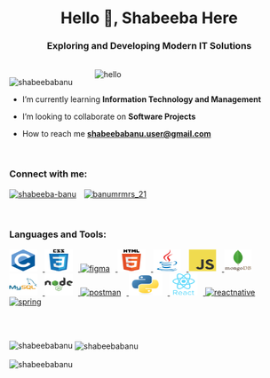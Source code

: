 

<h1 align="center">Hello 👋, Shabeeba Here</h1>
<h3 align="center">Exploring and Developing Modern IT Solutions</h3><br>
<img align="right" alt="hello" width="350" src="https://siteefy.com/wp-content/uploads/2021/02/WordPress-Statistics-and-Trends.png">

<p align="left"> <img src="https://komarev.com/ghpvc/?username=shabeebabanu&label=Profile%20views&color=0e75b6&style=flat" alt="shabeebabanu" /> </p>

-  I’m currently learning **Information Technology and Management**

-  I’m looking to collaborate on **Software Projects**

-  How to reach me **shabeebabanu.user@gmail.com**
<br>
<h3 align="left">Connect with me:</h3>
<p align="left">
<a href="https://www.linkedin.com/in/shabeeba-banu-9a3366213/" target="blank"><img align="center" src="https://raw.githubusercontent.com/rahuldkjain/github-profile-readme-generator/master/src/images/icons/Social/linked-in-alt.svg" alt="shabeeba-banu" height="30" width="40" style="margin-right: 10px;" /></a>
<a href="https://www.hackerrank.com/profile/banumrmrs_21" target="blank"><img align="center" src="https://raw.githubusercontent.com/rahuldkjain/github-profile-readme-generator/master/src/images/icons/Social/hackerrank.svg" alt="banumrmrs_21" height="30" width="40" style="margin-right: 10px;" /></a>
</p>
<br>
<h3 align="left">Languages and Tools:</h3>
<p align="left">
<a href="https://www.cprogramming.com/" target="_blank" rel="noreferrer"> <img src="https://raw.githubusercontent.com/devicons/devicon/master/icons/c/c-original.svg" alt="c" width="50" height="40" style="margin-right: 10px;"/> </a>
<a href="https://www.w3schools.com/css/" target="_blank" rel="noreferrer"> <img src="https://raw.githubusercontent.com/devicons/devicon/master/icons/css3/css3-original-wordmark.svg" alt="css3" width="50" height="40" style="margin-right: 10px;"/> </a>
<a href="https://www.figma.com/" target="_blank" rel="noreferrer"> <img src="https://www.vectorlogo.zone/logos/figma/figma-icon.svg" alt="figma" width="50" height="40" style="margin-right: 10px;"/> </a>
<a href="https://www.w3.org/html/" target="_blank" rel="noreferrer"> <img src="https://raw.githubusercontent.com/devicons/devicon/master/icons/html5/html5-original-wordmark.svg" alt="html5" width="50" height="40" style="margin-right: 10px;"/> </a>
<a href="https://www.java.com" target="_blank" rel="noreferrer"> <img src="https://raw.githubusercontent.com/devicons/devicon/master/icons/java/java-original.svg" alt="java" width="50" height="40" style="margin-right: 10px;"/> </a>
<a href="https://developer.mozilla.org/en-US/docs/Web/JavaScript" target="_blank" rel="noreferrer"> <img src="https://raw.githubusercontent.com/devicons/devicon/master/icons/javascript/javascript-original.svg" alt="javascript" width="50" height="40" style="margin-right: 10px;"/> </a>
<a href="https://www.mongodb.com/" target="_blank" rel="noreferrer"> <img src="https://raw.githubusercontent.com/devicons/devicon/master/icons/mongodb/mongodb-original-wordmark.svg" alt="mongodb" width="50" height="40" style="margin-right: 10px;"/> </a>
<a href="https://www.mysql.com/" target="_blank" rel="noreferrer"> <img src="https://raw.githubusercontent.com/devicons/devicon/master/icons/mysql/mysql-original-wordmark.svg" alt="mysql" width="50" height="40" style="margin-right: 10px;"/> </a>
<a href="https://nodejs.org" target="_blank" rel="noreferrer"> <img src="https://raw.githubusercontent.com/devicons/devicon/master/icons/nodejs/nodejs-original-wordmark.svg" alt="nodejs" width="50" height="40" style="margin-right: 10px;"/> </a>
<a href="https://postman.com" target="_blank" rel="noreferrer"> <img src="https://www.vectorlogo.zone/logos/getpostman/getpostman-icon.svg" alt="postman" width="40" height="40" style="margin-right: 10px;"/> </a>
<a href="https://www.python.org" target="_blank" rel="noreferrer"> <img src="https://raw.githubusercontent.com/devicons/devicon/master/icons/python/python-original.svg" alt="python" width="60" height="40" style="margin-right: 10px;"/> </a>
<a href="https://reactjs.org/" target="_blank" rel="noreferrer"> <img src="https://raw.githubusercontent.com/devicons/devicon/master/icons/react/react-original-wordmark.svg" alt="react" width="50" height="40" style="margin-right: 10px;"/> </a>
<a href="https://reactnative.dev/" target="_blank" rel="noreferrer"> <img src="https://reactnative.dev/img/header_logo.svg" alt="reactnative" width="50" height="40" style="margin-right: 10px;"/> </a>
<a href="https://spring.io/" target="_blank" rel="noreferrer"> <img src="https://www.vectorlogo.zone/logos/springio/springio-icon.svg" alt="spring" width="40" height="40" style="margin-right: 10px;"/> </a>
</p><br><br>
<div>
<p><img align="left" src="https://github-readme-stats.vercel.app/api/top-langs?username=shabeebabanu&show_icons=true&locale=en&layout=compact" alt="shabeebabanu" /></p>

<p>&nbsp;<img align="center" src="https://github-readme-stats.vercel.app/api?username=shabeebabanu&show_icons=true&locale=en" alt="shabeebabanu" /></p>

<p><img align="center" src="https://github-readme-streak-stats.herokuapp.com/?user=shabeebabanu&" alt="shabeebabanu" /></p>
</div>
